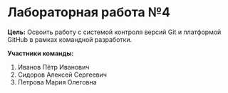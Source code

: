 # Лабораторная работа №4
**Цель:** Освоить работу с системой контроля версий Git и платформой GitHub в рамках командной разработки.

**Участники команды:**
1. Иванов Пётр Иванович
2. Сидоров Алексей Сергеевич
3. Петрова Мария Олеговна
